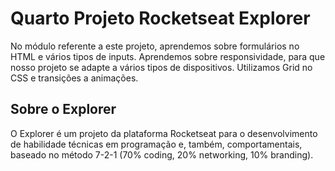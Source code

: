 
# Quarto Projeto Rocketseat Explorer

No módulo referente a este projeto, aprendemos sobre formulários no HTML e vários tipos de inputs. Aprendemos sobre responsividade, para que nosso projeto se adapte a vários tipos de dispositivos. Utilizamos Grid no CSS e transições a animações.



## Sobre o Explorer

O Explorer é um projeto da plataforma Rocketseat para o desenvolvimento de habilidade técnicas em programação e, também, comportamentais, baseado no método 7-2-1 (70% coding, 20% networking, 10% branding).

